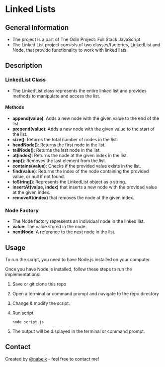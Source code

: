 # Linked Lists

## General Information

-   The project is a part of The Odin Project: Full Stack JavaScript
-   The Linked List project consists of two classes/factories, LinkedList and Node, that provide functionality to work with linked lists.

## Description

### LinkedList Class

-   The LinkedList class represents the entire linked list and provides methods to manipulate and access the list.

#### Methods

-   **append(value)**: Adds a new node with the given value to the end of the list.
-   **prepend(value)**: Adds a new node with the given value to the start of the list.
-   **size()**: Returns the total number of nodes in the list.
-   **headNode()**: Returns the first node in the list.
-   **tailNode()**: Returns the last node in the list.
-   **at(index)**: Returns the node at the given index in the list.
-   **pop()**: Removes the last element from the list.
-   **contains(value)**: Checks if the provided value exists in the list.
-   **find(value)**: Returns the index of the node containing the provided value, or null if not found.
-   **toString()**: Represents the LinkedList object as a string.
-   **insertAt(value, index)** that inserts a new node with the provided value at the given index.
-   **removeAt(index)** that removes the node at the given index.

### Node Factory

-   The Node factory represents an individual node in the linked list.
-   **value**: The value stored in the node.
-   **nextNode**: A reference to the next node in the list.

## Usage

To run the script, you need to have Node.js installed on your computer.

Once you have Node.js installed, follow these steps to run the implementations:

1. Save or git clone this repo
2. Open a terminal or command prompt and navigate to the repo directory
3. Change & modify the script.
4. Run script

    ```
    node script.js

    ```

5. The output will be displayed in the terminal or command prompt.

## Contact

Created by [@nabelk](https://www.linkedin.com/in/nabil-khalid-36791a241/) - feel free to contact me!

